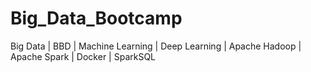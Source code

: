 # Big_Data_Bootcamp
Big Data | BBD | Machine Learning | Deep Learning | Apache Hadoop | Apache Spark | Docker | SparkSQL
